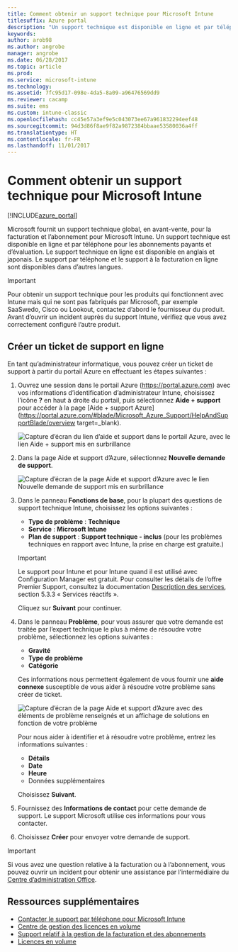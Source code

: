 ```yaml
---
title: Comment obtenir un support technique pour Microsoft Intune
titlesuffix: Azure portal
description: "Un support technique est disponible en ligne et par téléphone pour les abonnements payants et d’évaluation."
keywords: 
author: arob98
ms.author: angrobe
manager: angrobe
ms.date: 06/28/2017
ms.topic: article
ms.prod: 
ms.service: microsoft-intune
ms.technology: 
ms.assetid: 7fc95d17-098e-4da5-8a09-a96476569dd9
ms.reviewer: cacamp
ms.suite: ems
ms.custom: intune-classic
ms.openlocfilehash: cc45e57a3ef9e5c043073ee67a961832294eef48
ms.sourcegitcommit: 94d3d86f8ae9f82a9872384bbaae53580036a4ff
ms.translationtype: HT
ms.contentlocale: fr-FR
ms.lasthandoff: 11/01/2017
---
```

# <a name="how-to-get-support-for-microsoft-intune"></a>Comment obtenir un support technique pour Microsoft Intune

[!INCLUDE[azure_portal](./includes/note-for-both-portals.md)]

Microsoft fournit un support technique global, en avant-vente, pour la facturation et l’abonnement pour Microsoft Intune. Un support technique est disponible en ligne et par téléphone pour les abonnements payants et d’évaluation. Le support technique en ligne est disponible en anglais et japonais. Le support par téléphone et le support à la facturation en ligne sont disponibles dans d’autres langues.

>[!IMPORTANT]
> Pour obtenir un support technique pour les produits qui fonctionnent avec Intune mais qui ne sont pas fabriqués par Microsoft, par exemple SaaSwedo, Cisco ou Lookout, contactez d’abord le fournisseur du produit. Avant d’ouvrir un incident auprès du support Intune, vérifiez que vous avez correctement configuré l’autre produit.

## <a name="create-an-online-support-ticket"></a>Créer un ticket de support en ligne

En tant qu’administrateur informatique, vous pouvez créer un ticket de support à partir du portail Azure en effectuant les étapes suivantes :

1. Ouvrez une session dans le portail Azure (https://portal.azure.com) avec vos informations d’identification d’administrateur Intune, choisissez l’icône **?** en haut à droite du portail, puis sélectionnez **Aide + support** pour accéder à la page [Aide + support Azure](https://portal.azure.com/#blade/Microsoft_Azure_Support/HelpAndSupportBlade/overview target=_blank).

    ![Capture d’écran du lien d’aide et support dans le portail Azure, avec le lien Aide + support mis en surbrillance](./media/azure-get-support.png)

2. Dans la page Aide et support d’Azure, sélectionnez **Nouvelle demande de support**.

    ![Capture d’écran de la page Aide et support d’Azure avec le lien Nouvelle demande de support mis en surbrillance](./media/azure-support-ticket-link.png)
3. Dans le panneau **Fonctions de base**, pour la plupart des questions de support technique Intune, choisissez les options suivantes :
    - **Type de problème** : **Technique**
    - **Service** : **Microsoft Intune**
    - **Plan de support** : **Support technique - inclus** (pour les problèmes techniques en rapport avec Intune, la prise en charge est gratuite.)

    >[!IMPORTANT]
    >Le support pour Intune et pour Intune quand il est utilisé avec Configuration Manager est gratuit. Pour consulter les détails de l’offre Premier Support, consultez la documentation [Description des services](https://www.microsoft.com/microsoftservices/services-list.aspx), section 5.3.3 « Services réactifs ».

    Cliquez sur **Suivant** pour continuer.
4. Dans le panneau **Problème**, pour vous assurer que votre demande est traitée par l’expert technique le plus à même de résoudre votre problème, sélectionnez les options suivantes :
    - **Gravité**
    - **Type de problème**
    - **Catégorie**

    Ces informations nous permettent également de vous fournir une **aide connexe** susceptible de vous aider à résoudre votre problème sans créer de ticket.

    ![Capture d’écran de la page Aide et support d’Azure avec des éléments de problème renseignés et un affichage de solutions en fonction de votre problème](./media/support-need-solutions.png)

    Pour nous aider à identifier et à résoudre votre problème, entrez les informations suivantes :
    -   **Détails**
    - **Date**
    - **Heure**
    - Données supplémentaires

    Choisissez **Suivant**.
5. Fournissez des **Informations de contact** pour cette demande de support. Le support Microsoft utilise ces informations pour vous contacter.
6. Choisissez **Créer** pour envoyer votre demande de support.

>[!IMPORTANT]
>Si vous avez une question relative à la facturation ou à l’abonnement, vous pouvez ouvrir un incident pour obtenir une assistance par l’intermédiaire du [Centre d’administration Office](https://portal.office.com/Support/SupportEntry.aspx).

## <a name="additional-resources"></a>Ressources supplémentaires
- [Contacter le support par téléphone pour Microsoft Intune](phone-support-contact.md)
- [Centre de gestion des licences en volume](http://go.microsoft.com/fwlink/p/?LinkID=282016)
- [Support relatif à la gestion de la facturation et des abonnements](https://support.office.com/article/Contact-Office-365-for-business-support-Admin-Help-32a17ca7-6fa0-4870-8a8d-e25ba4ccfd4b)
- [Licences en volume](http://go.microsoft.com/fwlink/p/?LinkID=282015)
